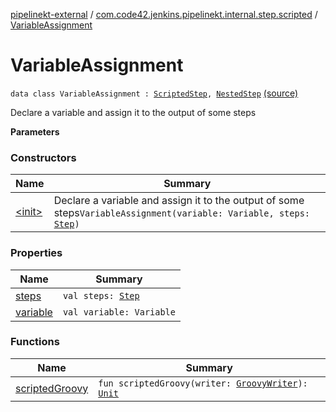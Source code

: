 [pipelinekt-external](../../index.md) / [com.code42.jenkins.pipelinekt.internal.step.scripted](../index.md) / [VariableAssignment](./index.md)

# VariableAssignment

`data class VariableAssignment : `[`ScriptedStep`](../../com.code42.jenkins.pipelinekt.core.step/-scripted-step/index.md)`, `[`NestedStep`](../../com.code42.jenkins.pipelinekt.core.step/-nested-step/index.md) [(source)](https://github.com/code42/pipelinekt/tree/master/internal/src/main/kotlin/com/code42/jenkins/pipelinekt/internal/step/scripted/VariableAssignment.kt#L14)

Declare a variable and assign it to the output of some steps

**Parameters**

### Constructors

| Name | Summary |
|---|---|
| [&lt;init&gt;](-init-.md) | Declare a variable and assign it to the output of some steps`VariableAssignment(variable: Variable, steps: `[`Step`](../../com.code42.jenkins.pipelinekt.core.step/-step/index.md)`)` |

### Properties

| Name | Summary |
|---|---|
| [steps](steps.md) | `val steps: `[`Step`](../../com.code42.jenkins.pipelinekt.core.step/-step/index.md) |
| [variable](variable.md) | `val variable: Variable` |

### Functions

| Name | Summary |
|---|---|
| [scriptedGroovy](scripted-groovy.md) | `fun scriptedGroovy(writer: `[`GroovyWriter`](../../com.code42.jenkins.pipelinekt.core.writer/-groovy-writer/index.md)`): `[`Unit`](https://kotlinlang.org/api/latest/jvm/stdlib/kotlin/-unit/index.html) |
